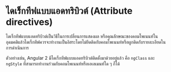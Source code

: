 # ไดเร็กทีฟแบบแอดทริบิวต์ (Attribute directives)

ไดเร็กทีฟแบบแอดทริบิวต์เป็นวิธีในการเปลี่ยนการแสดงผล หรือคุณลักษณะของคอมโพเนนท์ในอุดมคติแล้วไดเร็กทีฟควรจะทำงานเป็นอิสระโดยไม่ยึดติดกับคอมโพเนนท์หรือผูกติดกับรายละเอียดในการดำเนินการ

ตัวอย่างเช่น, Angular 2 มีไดเร็กทีฟแบบแอดทริบิวต์ติดตั้งมาด้วยอยู่แล้ว คือ `ngClass` และ `ngStyle` ที่สามารถทำงานร่วมกับคอมโพเนนท์หรือเอเลเมนท์ใด ๆ ก็ได้
